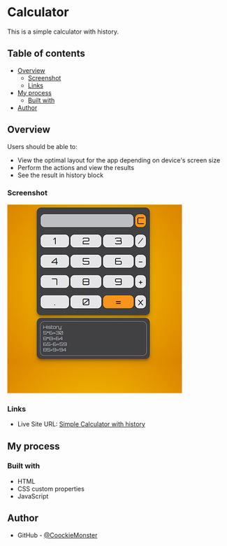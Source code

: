 # Calculator

This is a simple calculator with history.

## Table of contents

- [Overview](#overview)
  - [Screenshot](#screenshot)
  - [Links](#links)
- [My process](#my-process)
  - [Built with](#built-with)
- [Author](#author)


## Overview

Users should be able to:

- View the optimal layout for the app depending on device's screen size
- Perform the actions and view the results
- See the result in history block

### Screenshot

![](src/preview.jpg)

### Links

- Live Site URL: [Simple Calculator with history](https://cookiemonstersopot.github.io/Calculator/)

## My process

### Built with

- HTML
- CSS custom properties
- JavaScript

## Author

- GitHub - [@CoockieMonster](https://github.com/CookieMonsterSopot)
